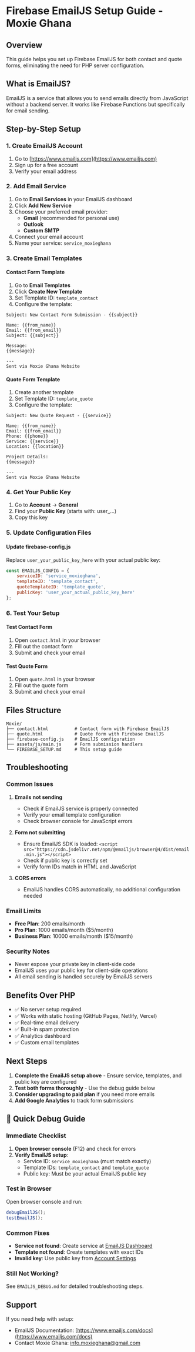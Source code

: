 # Firebase EmailJS Setup Guide - Moxie Ghana

## Overview
This guide helps you set up Firebase EmailJS for both contact and quote forms, eliminating the need for PHP server configuration.

## What is EmailJS?
EmailJS is a service that allows you to send emails directly from JavaScript without a backend server. It works like Firebase Functions but specifically for email sending.

## Step-by-Step Setup

### 1. Create EmailJS Account
1. Go to [https://www.emailjs.com](https://www.emailjs.com)
2. Sign up for a free account
3. Verify your email address

### 2. Add Email Service
1. Go to **Email Services** in your EmailJS dashboard
2. Click **Add New Service**
3. Choose your preferred email provider:
   - **Gmail** (recommended for personal use)
   - **Outlook**
   - **Custom SMTP**
4. Connect your email account
5. Name your service: `service_moxieghana`

### 3. Create Email Templates

#### Contact Form Template
1. Go to **Email Templates**
2. Click **Create New Template**
3. Set Template ID: `template_contact`
4. Configure the template:

```
Subject: New Contact Form Submission - {{subject}}

Name: {{from_name}}
Email: {{from_email}}
Subject: {{subject}}

Message:
{{message}}

---
Sent via Moxie Ghana Website
```

#### Quote Form Template
1. Create another template
2. Set Template ID: `template_quote`
3. Configure the template:

```
Subject: New Quote Request - {{service}}

Name: {{from_name}}
Email: {{from_email}}
Phone: {{phone}}
Service: {{service}}
Location: {{location}}

Project Details:
{{message}}

---
Sent via Moxie Ghana Website
```

### 4. Get Your Public Key
1. Go to **Account** → **General**
2. Find your **Public Key** (starts with: user_...)
3. Copy this key

### 5. Update Configuration Files

#### Update firebase-config.js
Replace `user_your_public_key_here` with your actual public key:

```javascript
const EMAILJS_CONFIG = {
    serviceID: 'service_moxieghana',
    templateID: 'template_contact',
    quoteTemplateID: 'template_quote',
    publicKey: 'user_your_actual_public_key_here'
};
```

### 6. Test Your Setup

#### Test Contact Form
1. Open `contact.html` in your browser
2. Fill out the contact form
3. Submit and check your email

#### Test Quote Form
1. Open `quote.html` in your browser
2. Fill out the quote form
3. Submit and check your email

## Files Structure
```
Moxie/
├── contact.html          # Contact form with Firebase EmailJS
├── quote.html            # Quote form with Firebase EmailJS
├── firebase-config.js    # EmailJS configuration
├── assets/js/main.js     # Form submission handlers
└── FIREBASE_SETUP.md     # This setup guide
```

## Troubleshooting

### Common Issues

1. **Emails not sending**
   - Check if EmailJS service is properly connected
   - Verify your email template configuration
   - Check browser console for JavaScript errors

2. **Form not submitting**
   - Ensure EmailJS SDK is loaded: `<script src="https://cdn.jsdelivr.net/npm/@emailjs/browser@4/dist/email.min.js"></script>`
   - Check if public key is correctly set
   - Verify form IDs match in HTML and JavaScript

3. **CORS errors**
   - EmailJS handles CORS automatically, no additional configuration needed

### Email Limits
- **Free Plan**: 200 emails/month
- **Pro Plan**: 1000 emails/month ($5/month)
- **Business Plan**: 10000 emails/month ($15/month)

### Security Notes
- Never expose your private key in client-side code
- EmailJS uses your public key for client-side operations
- All email sending is handled securely by EmailJS servers

## Benefits Over PHP
- ✅ No server setup required
- ✅ Works with static hosting (GitHub Pages, Netlify, Vercel)
- ✅ Real-time email delivery
- ✅ Built-in spam protection
- ✅ Analytics dashboard
- ✅ Custom email templates

## Next Steps
1. **Complete the EmailJS setup above** - Ensure service, templates, and public key are configured
2. **Test both forms thoroughly** - Use the debug guide below
3. **Consider upgrading to paid plan** if you need more emails
4. **Add Google Analytics** to track form submissions

## 🔧 Quick Debug Guide

### Immediate Checklist
1. **Open browser console** (F12) and check for errors
2. **Verify EmailJS setup**:
   - Service ID: `service_moxieghana` (must match exactly)
   - Template IDs: `template_contact` and `template_quote`
   - Public key: Must be your actual EmailJS public key

### Test in Browser
Open browser console and run:
```javascript
debugEmailJS();
testEmailJS();
```

### Common Fixes
- **Service not found**: Create service at [EmailJS Dashboard](https://dashboard.emailjs.com/admin)
- **Template not found**: Create templates with exact IDs
- **Invalid key**: Use public key from [Account Settings](https://dashboard.emailjs.com/admin/account)

### Still Not Working?
See `EMAILJS_DEBUG.md` for detailed troubleshooting steps.

## Support
If you need help with setup:
- EmailJS Documentation: [https://www.emailjs.com/docs](https://www.emailjs.com/docs)
- Contact Moxie Ghana: info.moxieghana@gmail.com